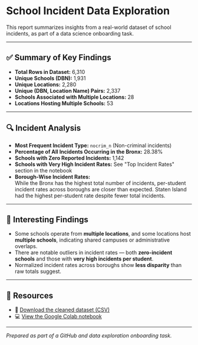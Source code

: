 # School Incident Data Exploration

This report summarizes insights from a real-world dataset of school incidents, as part of a data science onboarding task.

---

## ✅ Summary of Key Findings

- **Total Rows in Dataset:** 6,310  
- **Unique Schools (DBN):** 1,931  
- **Unique Locations:** 2,280  
- **Unique (DBN, Location Name) Pairs:** 2,337  
- **Schools Associated with Multiple Locations:** 28  
- **Locations Hosting Multiple Schools:** 53

---

## 🔍 Incident Analysis

- **Most Frequent Incident Type:** `nocrim_n` (Non-criminal incidents)  
- **Percentage of All Incidents Occurring in the Bronx:** 28.38%  
- **Schools with Zero Reported Incidents:** 1,142  
- **Schools with Very High Incident Rates:** See "Top Incident Rates" section in the notebook  
- **Borough-Wise Incident Rates:**  
  While the Bronx has the highest total number of incidents, per-student incident rates across boroughs are closer than expected. Staten Island had the highest per-student rate despite fewer total incidents.

---

## 📌 Interesting Findings

- Some schools operate from **multiple locations**, and some locations host **multiple schools**, indicating shared campuses or administrative overlaps.
- There are notable outliers in incident rates — both **zero-incident schools** and those with **very high incidents per student**.
- Normalized incident rates across boroughs show **less disparity** than raw totals suggest.

---

## 📎 Resources

- 📄 [Download the cleaned dataset (CSV)](https://drive.google.com/file/d/1tQc2wlfAVOJmsDk-MIjroRWiMi1a1l5V/view?usp=drive_link)  
- 💻 [View the Google Colab notebook](https://colab.research.google.com/drive/147E1ZNGycLHzmd5x7TWxcqwkXquYh81L?usp=sharing)

---

*Prepared as part of a GitHub and data exploration onboarding task.*
